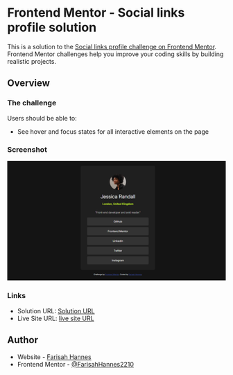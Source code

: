 # Frontend Mentor - Social links profile solution

This is a solution to the [Social links profile challenge on Frontend Mentor](https://www.frontendmentor.io/challenges/social-links-profile-UG32l9m6dQ). Frontend Mentor challenges help you improve your coding skills by building realistic projects. 


## Overview

### The challenge

Users should be able to:

- See hover and focus states for all interactive elements on the page

### Screenshot

![screenshot](./screenshot.png)


### Links

- Solution URL: [Solution URL](https://github.com/FarisahHannes2210/Social-links-profile-frontend-mentor)
- Live Site URL: [live site URL](https://FarisahHannes2210.github.io/Social-links-profile-frontend-mentor)


## Author

- Website - [Farisah Hannes](https://sites.google.com/view/farisahhannes/)
- Frontend Mentor - [@FarisahHannes2210](https://www.frontendmentor.io/profile/FarisahHannes2210)

